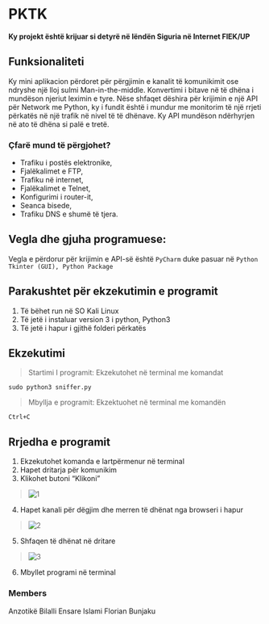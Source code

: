 # PKTK
**Ky projekt është krijuar si detyrë në lëndën Siguria në Internet FIEK/UP**

## Funksionaliteti
Ky mini aplikacion përdoret për përgjimin e kanalit të komunikimit ose ndryshe një lloj sulmi Man-in-the-middle.
Konvertimi i bitave në të dhëna i mundëson njeriut leximin e tyre. Nëse shfaqet dëshira për krijimin e një API për Network me Python, ky i fundit është i mundur me monitorim të një rrjeti përkatës në një trafik në nivel të të dhënave.
Ky API mundëson ndërhyrjen në ato të dhëna si palë e tretë.

### Çfarë mund të përgjohet?
-	Trafiku i postës elektronike,
-	Fjalëkalimet e FTP,
-	Trafiku në internet,
-	Fjalëkalimet e Telnet,
-	Konfigurimi i router-it, 
-	Seanca bisede, 
-	Trafiku DNS e shumë të tjera.

## Vegla dhe gjuha programuese:
Vegla e përdorur për krijimin e API-së është `PyCharm` duke pasuar në
`Python`
`Tkinter (GUI), Python Package`

## Parakushtet për ekzekutimin e programit
1.	Të bëhet run në SO Kali Linux
2.	Të jetë i instaluar version 3 i python, Python3
3.	Të jetë i hapur i gjithë folderi përkatës

## Ekzekutimi
> Startimi I programit:
Ekzekutohet në terminal me komandat 

`sudo python3 sniffer.py`
> Mbyllja e programit:
Ekzektuohet në terminal me komandën

`Ctrl+C`


## Rrjedha e programit
1.	Ekzekutohet komanda e lartpërmenur në terminal
2.	Hapet dritarja për komunikim
3.	Klikohet butoni “Klikoni”
> ![1](https://user-images.githubusercontent.com/58053060/107862309-42aaed00-6e4c-11eb-8648-52c6c7ffe7f1.png)
4.	Hapet kanali për dëgjim dhe merren të dhënat nga browseri i hapur
> ![2](https://user-images.githubusercontent.com/58053060/107862315-50607280-6e4c-11eb-82ba-f35e8d5b062f.png)
5.	Shfaqen të dhënat në dritare
> ![3](https://user-images.githubusercontent.com/58053060/107862321-58b8ad80-6e4c-11eb-8e48-420cc81a09aa.png)
6.	Mbyllet programi në terminal

### Members
Anzotikë Bilalli
Ensare Islami
Florian Bunjaku



